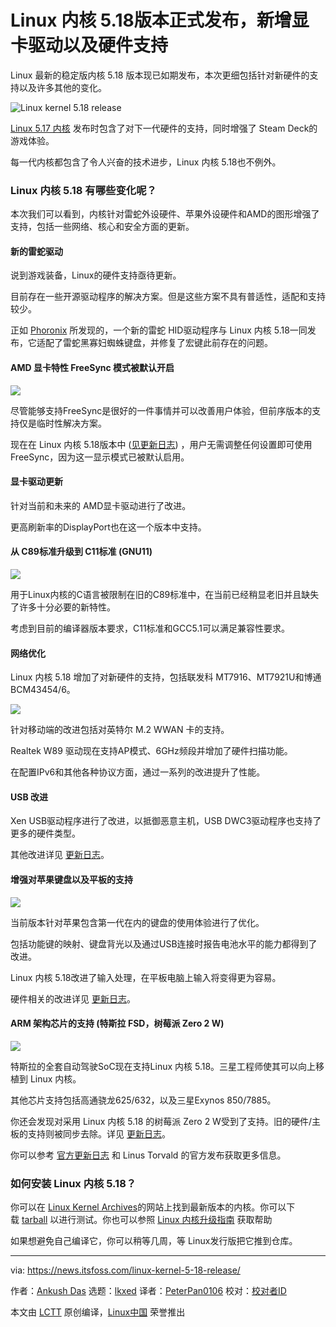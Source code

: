 [#]: subject: "Linux Kernel 5.18 Released with Graphics Driver Changes and New Hardware Support"
[#]: via: "https://news.itsfoss.com/linux-kernel-5-18-release/"
[#]: author: "Ankush Das https://news.itsfoss.com/author/ankush/"
[#]: collector: "lkxed"
[#]: translator: "PeterPan0106"
[#]: reviewer: " "
[#]: publisher: " "
[#]: url: " "

Linux 内核 5.18版本正式发布，新增显卡驱动以及硬件支持
======
Linux 最新的稳定版内核 5.18 版本现已如期发布，本次更细包括针对新硬件的支持以及许多其他的变化。

![Linux kernel 5.18 release][1]

[Linux 5.17 内核][2] 发布时包含了对下一代硬件的支持，同时增强了 Steam Deck的游戏体验。

每一代内核都包含了令人兴奋的技术进步，Linux 内核 5.18也不例外。

### Linux 内核 5.18 有哪些变化呢？

本次我们可以看到，内核针对雷蛇外设硬件、苹果外设硬件和AMD的图形增强了支持，包括一些网络、核心和安全方面的更新。

#### 新的雷蛇驱动

说到游戏装备，Linux的硬件支持亟待更新。

目前存在一些开源驱动程序的解决方案。但是这些方案不具有普适性，适配和支持较少。

正如 [Phoronix][3] 所发现的，一个新的雷蛇 HID驱动程序与 Linux 内核 5.18一同发布，它适配了雷蛇黑寡妇蜘蛛键盘，并修复了宏键此前存在的问题。

#### AMD 显卡特性 FreeSync 模式被默认开启

![][4]

尽管能够支持FreeSync是很好的一件事情并可以改善用户体验，但前序版本的支持仅是临时性解决方案。

现在在 Linux 内核 5.18版本中 ([见更新日志][5]) ，用户无需调整任何设置即可使用 FreeSync，因为这一显示模式已被默认启用。

#### 显卡驱动更新

针对当前和未来的 AMD显卡驱动进行了改进。

更高刷新率的DisplayPort也在这一个版本中支持。

#### 从 C89标准升级到 C11标准 (GNU11)

![][6]

用于Linux内核的C语言被限制在旧的C89标准中，在当前已经稍显老旧并且缺失了许多十分必要的新特性。

考虑到目前的编译器版本要求，C11标准和GCC5.1可以满足兼容性要求。

#### 网络优化

Linux 内核 5.18 增加了对新硬件的支持，包括联发科 MT7916、MT7921U和博通 BCM43454/6。

![][7]

针对移动端的改进包括对英特尔 M.2 WWAN 卡的支持。

Realtek W89 驱动现在支持AP模式、6GHz频段并增加了硬件扫描功能。

在配置IPv6和其他各种协议方面，通过一系列的改进提升了性能。

#### USB 改进

Xen USB驱动程序进行了改进，以抵御恶意主机，USB DWC3驱动程序也支持了更多的硬件类型。

其他改进详见 [更新日志][8]。

#### 增强对苹果键盘以及平板的支持

![][9]

当前版本针对苹果包含第一代在内的键盘的使用体验进行了优化。

包括功能键的映射、键盘背光以及通过USB连接时报告电池水平的能力都得到了改进。

Linux 内核 5.18改进了输入处理，在平板电脑上输入将变得更为容易。

硬件相关的改进详见 [更新日志][10]。

#### ARM 架构芯片的支持 (特斯拉 FSD，树莓派 Zero 2 W)

![][11]

特斯拉的全套自动驾驶SoC现在支持Linux 内核 5.18。三星工程师使其可以向上移植到 Linux 内核。

其他芯片支持包括高通骁龙625/632，以及三星Exynos 850/7885。

你还会发现对采用 Linux 内核 5.18 的树莓派 Zero 2 W受到了支持。旧的硬件/主板的支持则被同步去除。详见 [更新日志][12]。

你可以参考 [官方更新日志][13] 和 Linus Torvald 的官方发布获取更多信息。

### 如何安装 Linux 内核 5.18？

你可以在 [Linux Kernel Archives][14]的网站上找到最新版本的内核。你可以下载 [tarball][15] 以进行测试。你也可以参照 [Linux 内核升级指南][16] 获取帮助

如果想避免自己编译它，你可以稍等几周，等 Linux发行版把它推到仓库。

--------------------------------------------------------------------------------

via: https://news.itsfoss.com/linux-kernel-5-18-release/

作者：[Ankush Das][a]
选题：[lkxed][b]
译者：[PeterPan0106](https://github.com/PeterPan0106)
校对：[校对者ID](https://github.com/校对者ID)

本文由 [LCTT](https://github.com/LCTT/TranslateProject) 原创编译，[Linux中国](https://linux.cn/) 荣誉推出

[a]: https://news.itsfoss.com/author/ankush/
[b]: https://github.com/lkxed
[1]: https://news.itsfoss.com/wp-content/uploads/2022/05/kernel-5-18-release.png
[2]: https://news.itsfoss.com/linux-kernel-5-17-release/
[3]: https://www.phoronix.com/scan.php?page=news_item&px=Linux-5.18-HID
[4]: https://news.itsfoss.com/wp-content/uploads/2022/05/amd-linux-5-18-1024x576.jpg
[5]: https://lists.freedesktop.org/archives/amd-gfx/2022-February/075262.html
[6]: https://news.itsfoss.com/wp-content/uploads/2022/05/c-linux-5-18-1024x576.jpg
[7]: https://news.itsfoss.com/wp-content/uploads/2022/05/networking-linux-5-18-1024x576.jpg
[8]: https://lore.kernel.org/lkml/Yj7vGtn8fILavjyL@kroah.com/
[9]: https://news.itsfoss.com/wp-content/uploads/2022/05/apple-linux-5-18-1024x576.jpg
[10]: https://lore.kernel.org/lkml/nycvar.YFH.7.76.2203231015060.24795@cbobk.fhfr.pm/
[11]: https://news.itsfoss.com/wp-content/uploads/2022/05/arm-linux-5-18-1024x576.jpg
[12]: https://git.kernel.org/pub/scm/linux/kernel/git/torvalds/linux.git/commit/?id=baaa68a9796ef2cadfe5caaf4c730412eda0f31c
[13]: https://lore.kernel.org/lkml/CAHk-=wjiqyoH6qntYvYTjR1F2L-pHtgX9esZMRS13iktCOJ1zA@mail.gmail.com/T/#u
[14]: https://www.kernel.org/
[15]: https://git.kernel.org/torvalds/t/linux-5.16.tar.gz
[16]: https://itsfoss.com/upgrade-linux-kernel-ubuntu/
